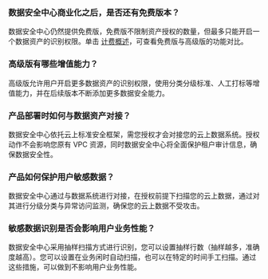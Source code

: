 
### 数据安全中心商业化之后，是否还有免费版本？
数据安全中心仍然提供免费版，免费版不限制资产授权的数量，但最多只能开启一个数据资产的识别权限。单击 [计费概述](https://cloud.tencent.com/document/product/1087/35082)，可查看免费版与高级版的功能对比。

### 高级版有哪些增值能力？
高级版允许用户开启更多数据资产的识别权限，使用分类分级标准、人工打标等增值能力，并在后续版本不断添加更多数据安全能力。

### 产品部署时如何与数据资产对接？
数据安全中心依托云上标准安全框架，需您授权才会对接您的云上数据系统。授权动作不会影响您原有 VPC 资源，同时数据安全中心将全面保护租户审计信息，确保数据安全性。

### 产品如何保护用户敏感数据？
数据安全中心通过与数据系统进行对接，在授权前提下扫描您的云上数据，通过对其进行分级分类与异常访问监测，确保您的云上数据不受攻击。

### 敏感数据识别是否会影响用户业务性能？
数据安全中心采用抽样扫描方式进行识别，您可以设置抽样行数（抽样越多，准确度越高）。您可以设置在业务闲时自动扫描，也可以在特定的时间手工扫描。通过这些措施，可以做到不影响用户业务性能。

